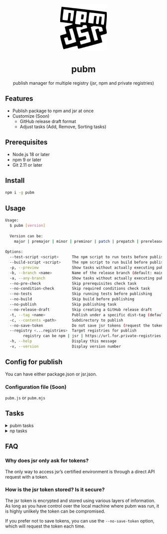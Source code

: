 <p align="center">
<img src="https://github.com/syi0808/pubm/blob/main/docs/logo.svg" height="150">
</p>

<h1 align="center">
pubm
</h1>

<p align="center">
publish manager for multiple registry (jsr, npm and private registries)
<p>

## Features

- Publish package to npm and jsr at once
- Customize (Soon)
  - GitHub release draft format
  - Adjust tasks (Add, Remove, Sorting tasks)

## Prerequisites

- Node.js 18 or later
- npm 9 or later
- Git 2.11 or later

## Install

```bash
npm i -g pubm
```

## Usage

```bash
Usage:
  $ pubm [version]

  Version can be:
    major | premajor | minor | preminor | patch | prepatch | prerelease | 1.2.3

Options:
  --test-script <script>      The npm script to run tests before publishing (default: test)
  --build-script <script>     The npm script to run build before publishing (default: build)
  -p, --preview               Show tasks without actually executing publish 
  -b, --branch <name>         Name of the release branch (default: main)
  -a, --any-branch            Show tasks without actually executing publish 
  --no-pre-check              Skip prerequisites check task
  --no-condition-check        Skip required conditions check task
  --no-tests                  Skip running tests before publishing
  --no-build                  Skip build before publishing
  --no-publish                Skip publishing task
  --no-release-draft          Skip creating a GitHub release draft
  -t, --tag <name>            Publish under a specific dist-tag (default: latest)
  -c, --contents <path>       Subdirectory to publish 
  --no-save-token             Do not save jsr tokens (request the token each time)
  --registry <...registries>  Target registries for publish
        registry can be npm | jsr | https://url.for.private-registries (default: npm,jsr)
  -h, --help                  Display this message 
  -v, --version               Display version number
```

## Config for publish

You can have either package.json or jsr.json.

### Configuration file (Soon)

`pubm.js` or `pubm.mjs`


## Tasks

<details>
<summary>
pubm tasks
</summary>

- Notify new version
- Checking required information
  - Select SemVer increment or specify new version
  - Select the tag for this pre-release version in npm: (if version is prerelease)
    - checking for the existence of either package.json or jsr.json
- Prerequisite checks = skip-pre (for deployment reliability)
  - Checking if remote history is clean...
  - Checking if the local working tree is clean...
  - Checking if commits exist since the last release...
  - Verifying current branch is a release branch...
  - Checking git tag existence...
- Required conditions checks (concurrently) = skip-required (for pubm tasks)
  - Verifying if npm CLI and jsr CLI are installed...
  - Ping registries...
  - Checking if test and build scripts exist...
  - Checking git version...
  - Checking available registries for publishing...
    - in jsr permission check token exist and ask token
    - if first time -> Checking package name availability...
    - if scoped package and scope reserved contact message
- Running tests...
- Building the project...
- Bumping version...
- Publishing... (concurrently)
  - npm
      - Running npm publish...
      - Verifying two-factor authentication...
  - jsr
      - Running jsr publish...
- Pushing tags to GitHub...
- Creating release draft on GitHub...
</details>

<details>
<summary>
np tasks
</summary>

- Show New files and New dependencies
- Check commits exist since last release
- Check package name availabliity
- Input SemVer version
- Input tag (if version is prerelease)
- Check hasn't been published scoped package
- Prerequisite tasks
  - Ping npm registry
  - Check package manager version
  - Verify user is authenticated
  - Check git version
  - Check git remote
  - Validate version
  - Check for prerelease vesion
    - if not private and is prerelease version and tag option not exist -> throw error should set tag
  - Check git tag existence
- Git tasks
  - Check current branch is release branch
  - Check local working tree is clean
  - Check remote history is clean
- Cleanup
- Install dependencies
- Tests
- Bumping version
- Publish package
- two-factor authentication
- Push tags
- Release draft
</details>

## FAQ

### Why does jsr only ask for tokens?

The only way to access jsr’s certified environment is through a direct API request with a token.

### How is the jsr token stored? Is it secure?

The jsr token is encrypted and stored using various layers of information. As long as you have control over the local machine where pubm was run, it is highly unlikely the token can be compromised.

If you prefer not to save tokens, you can use the `--no-save-token` option, which will request the token each time.